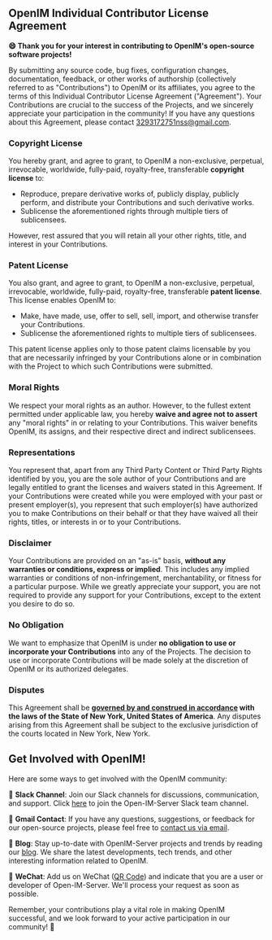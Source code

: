 ## OpenIM Individual Contributor License Agreement

**😄 Thank you for your interest in contributing to OpenIM's open-source software projects!**

By submitting any source code, bug fixes, configuration changes, documentation, feedback, or other works of authorship (collectively referred to as "Contributions") to OpenIM or its affiliates, you agree to the terms of this Individual Contributor License Agreement ("Agreement"). Your Contributions are crucial to the success of the Projects, and we sincerely appreciate your participation in the community! If you have any questions about this Agreement, please contact [3293172751nss@gmail.com](https://mail.google.com/mail/u/0/?fs=1&tf=cm&to=3293172751nss@gmail.com).


### Copyright License

You hereby grant, and agree to grant, to OpenIM a non-exclusive, perpetual, irrevocable, worldwide, fully-paid, royalty-free, transferable **copyright license** to:

- Reproduce, prepare derivative works of, publicly display, publicly perform, and distribute your Contributions and such derivative works.
- Sublicense the aforementioned rights through multiple tiers of sublicensees.

However, rest assured that you will retain all your other rights, title, and interest in your Contributions.

### Patent License

You also grant, and agree to grant, to OpenIM a non-exclusive, perpetual, irrevocable, worldwide, fully-paid, royalty-free, transferable **patent license**. This license enables OpenIM to:

- Make, have made, use, offer to sell, sell, import, and otherwise transfer your Contributions.
- Sublicense the aforementioned rights to multiple tiers of sublicensees.

This patent license applies only to those patent claims licensable by you that are necessarily infringed by your Contributions alone or in combination with the Project to which such Contributions were submitted.

### Moral Rights

We respect your moral rights as an author. However, to the fullest extent permitted under applicable law, you hereby **waive and agree not to assert** any "moral rights" in or relating to your Contributions. This waiver benefits OpenIM, its assigns, and their respective direct and indirect sublicensees.

### Representations

You represent that, apart from any Third Party Content or Third Party Rights identified by you, you are the sole author of your Contributions and are legally entitled to grant the licenses and waivers stated in this Agreement. If your Contributions were created while you were employed with your past or present employer(s), you represent that such employer(s) have authorized you to make Contributions on their behalf or that they have waived all their rights, titles, or interests in or to your Contributions.

### Disclaimer

Your Contributions are provided on an "as-is" basis, **without any warranties or conditions, express or implied**. This includes any implied warranties or conditions of non-infringement, merchantability, or fitness for a particular purpose. While we greatly appreciate your support, you are not required to provide any support for your Contributions, except to the extent you desire to do so.

### No Obligation

We want to emphasize that OpenIM is under **no obligation to use or incorporate your Contributions** into any of the Projects. The decision to use or incorporate Contributions will be made solely at the discretion of OpenIM or its authorized delegates.

### Disputes

This Agreement shall be **[governed by and construed in accordance](https://en.wikipedia.org/wiki/Law_of_New_York_(state)) with the laws of the State of New York, United States of America**. Any disputes arising from this Agreement shall be subject to the exclusive jurisdiction of the courts located in New York, New York.

## Get Involved with OpenIM!

Here are some ways to get involved with the OpenIM community:

📢 **Slack Channel**: Join our Slack channels for discussions, communication, and support. Click [here](https://join.slack.com/t/openimsdk/shared_invite/zt-1tmoj26uf-_FDy3dowVHBiGvLk9e5Xkg) to join the Open-IM-Server Slack team channel.

📧 **Gmail Contact**: If you have any questions, suggestions, or feedback for our open-source projects, please feel free to [contact us via email](mailto:winxu81@gmail.com).

📖 **Blog**: Stay up-to-date with OpenIM-Server projects and trends by reading our [blog](https://doc.rentsoft.cn/). We share the latest developments, tech trends, and other interesting information related to OpenIM.

📱 **WeChat**: Add us on WeChat ([QR Code]([https://github.com/OpenIMSDK/OpenIM-Docs/blob/main/docs/images/WechatIMG20.jpeg](https://openim-1253691595.cos.ap-nanjing.myqcloud.com/WechatIMG20.jpeg))) and indicate that you are a user or developer of Open-IM-Server. We'll process your request as soon as possible.

Remember, your contributions play a vital role in making OpenIM successful, and we look forward to your active participation in our community! 🙌
